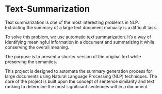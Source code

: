 # Text-Summarization

Text summarization is one of the most interesting problems in NLP. Extracting the summary of a large text document manually is a difficult task.

To solve this problem, we use automatic text summarization. It’s a way of identifying meaningful information in a document and summarizing it while conserving the overall meaning. 

The purpose is to present a shorter version of the original text while preserving the semantics.

This project is designed to automate the summary generation process for large documents using Natural Language Processing (NLP) techniques. The core of the project is built upon the concept of sentence similarity and text ranking to determine the most significant sentences within a document.

